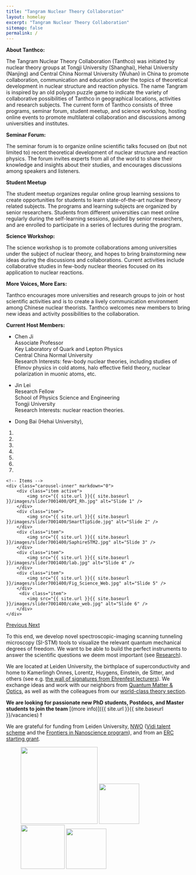 ```yaml
---
title: "Tangram Nuclear Theory Collaboration"
layout: homelay
excerpt: "Tangram Nuclear Theory Collaboration"
sitemap: false
permalink: /
---
```


**About Tanthco:**

The Tangram Nuclear Theory Collaboration (Tanthco) was initiated by nuclear theory groups at Tongji University (Shanghai), Hehai University (Nanjing) and Central China Normal University (Wuhan) in China to promote collaboration, communication and education under the topics of theoretical development in nuclear structure and reaction physics. The name Tangram is inspired by an old polygon puzzle game to indicate the variety of collaborative possibilities of Tanthco in geographical locations, activities and research subjects. The current form of Tanthco consists of three programs, seminar forum, student meetup, and science workshop, hosting online events to promote multilateral collaboration and discussions among universities and institutes.

**Seminar Forum:**

The seminar forum is to organize online scientific talks focused on (but not limited to) recent theoretical development of nuclear structure and reaction physics. The forum invites experts from all of the world to share their knowledge and insights about their studies, and encourages discussions among speakers and listeners.

**Student Meetup**

 The student meetup organizes regular online group learning sessions to create opportunities for students to learn state-of-the-art nuclear theory related subjects. The programs and learning subjects are organized by senior researchers. Students from different universities can meet online regularly during the self-learning sessions, guided by senior researchers, and are enrolled to participate in a series of  lectures during the program.

**Science Workshop:**

 The science workshop is to promote collaborations among universities under the subject of nuclear theory, and hopes to bring brainstorming new ideas during the discussions and collaborations. Current activities include collaborative studies in few-body nuclear theories focused on its application to nuclear reactions.

**More Voices, More Ears:**

 Tanthco encourages more universities and research groups to join or host scientific activities and is to create a lively communication environment among Chinese nuclear theorists. Tanthco welcomes new members to bring new ideas and activity possibilities to the collaboration.





**Current Host Members:**

* Chen Ji  
 Associate Professor  
 Key Laboratory of Quark and Lepton Physics  
 Central China Normal University  
 Research Interests: few-body nuclear theories, including studies of Efimov physics in cold atoms, halo effective field theory, nuclear polarization in muonic atoms, etc.


* Jin Lei  
 Research Fellow  
 School of Physics Science and Engineering  
 Tongji University  
 Research Interests: nuclear reaction theories.



* Dong Bai (Hehai University),



<div markdown="0" id="carousel" class="carousel slide" data-ride="carousel" data-interval="4000" data-pause="hover" >
    <!-- Menu -->
    <ol class="carousel-indicators">
        <li data-target="#carousel" data-slide-to="0" class="active"></li>
        <li data-target="#carousel" data-slide-to="1"></li>
        <li data-target="#carousel" data-slide-to="2"></li>
        <li data-target="#carousel" data-slide-to="3"></li>
        <li data-target="#carousel" data-slide-to="4"></li>
        <li data-target="#carousel" data-slide-to="5"></li>
        <li data-target="#carousel" data-slide-to="6"></li>
    </ol>

    <!-- Items -->
    <div class="carousel-inner" markdown="0">
        <div class="item active">
            <img src="{{ site.url }}{{ site.baseurl }}/images/slider7001400/QPI_Rh.jpg" alt="Slide 1" />
        </div>
        <div class="item">
            <img src="{{ site.url }}{{ site.baseurl }}/images/slider7001400/SmartTipSide.jpg" alt="Slide 2" />
        </div>
        <div class="item">
            <img src="{{ site.url }}{{ site.baseurl }}/images/slider7001400/SaphireSTM2.jpg" alt="Slide 3" />
        </div>
        <div class="item">
            <img src="{{ site.url }}{{ site.baseurl }}/images/slider7001400/lab.jpg" alt="Slide 4" />
        </div>
        <div class="item">
            <img src="{{ site.url }}{{ site.baseurl }}/images/slider7001400/Fig_Science_Web.jpg" alt="Slide 5" />
        </div>       
         <div class="item">
            <img src="{{ site.url }}{{ site.baseurl }}/images/slider7001400/cake_web.jpg" alt="Slide 6" />
        </div>
    </div>
  <a class="left carousel-control" href="#carousel" role="button" data-slide="prev">
    <span class="glyphicon glyphicon-chevron-left" aria-hidden="true"></span>
    <span class="sr-only">Previous</span>
  </a>
  <a class="right carousel-control" href="#carousel" role="button" data-slide="next">
    <span class="glyphicon glyphicon-chevron-right" aria-hidden="true"></span>
    <span class="sr-only">Next</span>
  </a>
</div>




To this end, we develop novel spectroscopic-imaging scanning tunneling microscopy (SI-STM) tools to visualize the relevant quantum mechanical degrees of freedom. We want to be able to build the perfect instruments to answer the  scientific questions we deem most important (see [Research](research)).

We are located at Leiden University, the birthplace of superconductivity and home to Kamerlingh Onnes, Lorentz, Huygens, Einstein, de Sitter, and others (see e.g. [the wall of signatures from Ehrenfest lecturers](https://www.lorentz.leidenuniv.nl/history/colloquium/muur_heel.html)). We exchange ideas and work with our neighbors from [Quantum Matter & Optics](http://www.physics.leidenuniv.nl/qo-home), as well as with the colleagues from our [world-class theory section](https://www.lorentz.leidenuniv.nl).

 **We are  looking for passionate new PhD students, Postdocs, and Master students to join the team** [(more info)]({{ site.url }}{{ site.baseurl }}/vacancies) **!**


We are grateful for funding from Leiden University, [NWO](www.nwo.nl) ([Vidi talent scheme](http://www.nwo.nl/en/research-and-results/programmes/Talent+Scheme) and the [Frontiers in Nanoscience program](https://www.universiteitleiden.nl/en/research/research-projects/science/frontiers-of-nanoscience-nanofront)), and from an [ERC starting grant](https://erc.europa.eu/funding/starting-grants).

<figure class="fourth">
  <img src="{{ site.url }}{{ site.baseurl }}/images/logopic/Logo_Leiden.jpg" style="width: 210px">
  <img src="{{ site.url }}{{ site.baseurl }}/images/logopic/Logo_Nanofront.jpg" style="width: 110px">
  <img src="{{ site.url }}{{ site.baseurl }}/images/logopic/Logo_NWO.jpg" style="width: 120px">
  <img src="{{ site.url }}{{ site.baseurl }}/images/logopic/Logo_ERC.jpg" style="width: 110px">
</figure>
